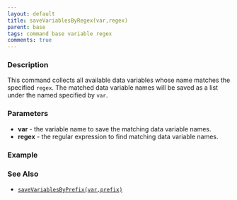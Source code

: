 ```yaml
---
layout: default
title: saveVariablesByRegex(var,regex)
parent: base
tags: command base variable regex
comments: true
---
```



### Description
This command collects all available data variables whose name matches the specified `regex`. The matched data variable
names will be saved as a list under the named specified by `var`.


### Parameters
- **var** \- the variable name to save the matching data variable names.
- **regex** \- the regular expression to find matching data variable names.


### Example


### See Also
- [`saveVariablesByPrefix(var,prefix)`](saveVariablesByPrefix(var,prefix))